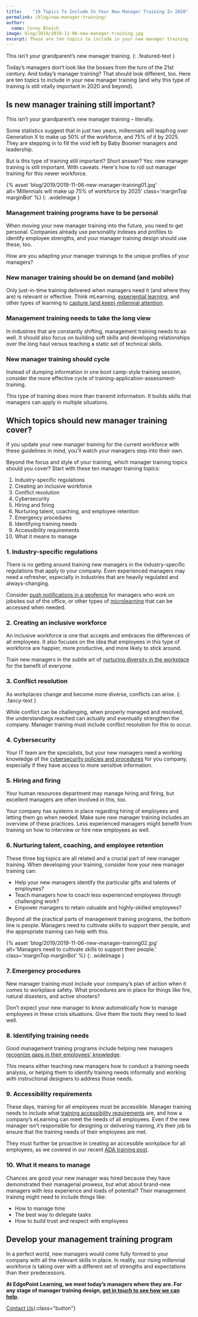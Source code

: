```yaml
---
title:    "10 Topics To Include In Your New Manager Training In 2020"
permalink: /blog/new-manager-training/
author:
  name: Corey Bleich
image: blog/2019/2019-11-06-new-manager-training.jpg
excerpt: These are ten topics to include in your new manager training (and why this type of training is still vitally important in 2020 and beyond).
---
```


This isn’t your grandparent’s new manager training.
{: .featured-text }

Today’s managers don’t look like the bosses from the turn of the 21st century. And today’s manager training? That should look different, too. Here are ten topics to include in your new manager training (and why this type of training is still vitally important in 2020 and beyond).

## Is new manager training still important? 

This isn’t your grandparent’s new manager training – literally. 

Some statistics suggest that in just two years, millennials will leapfrog over Generation X to make up 50% of the workforce, and 75% of it by 2025. They are stepping in to fill the void left by Baby Boomer managers and leadership. 

But is this type of training still important? Short answer? Yes: new manager training is still important. With caveats. Here's how to roll out manager training for this newer workforce. 

{% asset 'blog/2019/2019-11-06-new-manager-training01.jpg'
  alt='Millennials will make up 75% of workforce by 2025'
  class='marginTop marginBot' %}
{: .wideImage }

### Management training programs have to be personal 

When moving your new manager training into the future, you need to get personal. Companies already use personality indexes and profiles to identify employee strengths, and your manager training design should use these, too. 

How are you adapting your manager trainings to the unique profiles of your managers?

### New manager training should be on demand (and mobile)

Only just-in-time training delivered when managers need it (and where they are) is relevant or effective. 
Think mLearning, [experiential learning](/blog/benefits-of-experiential-learning/), and other types of learning to [capture (and keep) millennial attention](/blog/millennial-employee-attention/). 

### Management training needs to take the long view

In industries that are constantly shifting, management training needs to as well. 
It should also focus on building soft skills and developing relationships over the long haul versus teaching a static set of technical skills. 

### New manager training should cycle

Instead of dumping information in one boot camp-style training session, consider the more effective cycle of training-application-assessment-training. 

This type of training does more than transmit information. It builds skills that managers can apply in multiple situations. 

## Which topics should new manager training cover? 

If you update your new manager training for the current workforce with these guidelines in mind, you'll watch your managers step into their own.

Beyond the focus and style of your training, which manager training topics should you cover? Start with these ten manager training topics: 

1. Industry-specific regulations
2. Creating an inclusive workforce
3. Conflict resolution
4. Cybersecurity
5. Hiring and firing
6. Nurturing talent, coaching, and employee retention
7. Emergency procedures
8. Identifying training needs
9. Accessibility requirements
10. What it means to manage

### 1. Industry-specific regulations 

There is no getting around training new managers in the industry-specific regulations that apply to your company. Even experienced managers may need a refresher, especially in industries that are heavily regulated and always-changing. 

Consider [push notifications in a geofence](/blog/geofencing/) for managers who work on jobsites out of the office, or other types of [microlearning](/blog/types-of-microlearning/) that can be accessed when needed.

### 2. Creating an inclusive workforce 

An inclusive workforce is one that accepts and embraces the differences of all employees. It also focuses on the idea that employees in this type of workforce are happier, more productive, and more likely to stick around.

Train new managers in the subtle art of [nurturing diversity in the workplace](/blog/lgbtq-diversity-training/) for the benefit of everyone.

### 3. Conflict resolution 

As workplaces change and become more diverse, conflicts can arise.
{: .fancy-text }

While conflict can be challenging, when properly managed and resolved, the understandings reached can actually and eventually strengthen the company. Manager training must include conflict resolution for this to occur. 

### 4. Cybersecurity

Your IT team are the specialists, but your new managers need a working knowledge of the [cybersecurity policies and procedures](/blog/cyber-security-training-for-managers/) for you company, especially if they have access to more sensitive information.

### 5. Hiring and firing 

Your human resources department may manage hiring and firing, but excellent managers are often involved in this, too. 

Your company has systems in place regarding hiring of employees and letting them go when needed. Make sure new manager training includes an overview of these practices. Less experienced managers might benefit from training on how to interview or hire new employees as well.

### 6. Nurturing talent, coaching, and employee retention 

These three big topics are all related and a crucial part of new manager training. When developing your training, consider how your new manager training can: 

* Help your new managers identify the particular gifts and talents of employees?
* Teach managers how to coach less experienced employees through challenging work?
* Empower managers to retain valuable and highly-skilled employees?

Beyond all the practical parts of management training programs, the bottom line is people. Managers need to cultivate skills to support their people, and the appropriate training can help with this.

{% asset 'blog/2019/2019-11-06-new-manager-training02.jpg'
  alt='Managers need to cultivate skills to support their people.'
  class='marginTop marginBot' %}
{: .wideImage }

### 7. Emergency procedures

New manager training must include your company’s plan of action when it comes to workplace safety. What procedures are in place for things like fire, natural disasters, and active shooters? 

Don’t expect your new manager to know automatically how to manage employees in these crisis situations. Give them the tools they need to lead well. 

### 8. Identifying training needs

Good management training programs include helping new managers [recognize gaps in their employees' knowledge](/blog/how-to-identify-training-needs-of-employees/). 

This means either teaching new managers how to conduct a training needs analysis, or helping them to identify training needs informally and working with instructional designers to address those needs.

### 9. Accessibility requirements

These days, training for all employees must be accessible. Manager training needs to include what [training accessibility requirements](/blog/accessible-elearning-programs/) are, and how a company’s eLearning can meet the needs of all employees. Even if the new manager isn’t responsible for designing or delivering training, it’s their job to ensure that the training needs of their employees are met.

They must further be proactive in creating an accessible workplace for all employees, as we covered in our recent [ADA training post](/blog/ada-training-for-employers/). 

### 10. What it means to manage

Chances are good your new manager was hired because they have demonstrated their managerial prowess, but what about brand-new managers with less experience and loads of potential? Their management training might need to include things like:

* How to manage time
* The best way to delegate tasks 
* How to build trust and respect with employees

## Develop your management training program

In a perfect world, new managers would come fully formed to your company with all the relevant skills in place. In reality, our rising millennial workforce is taking over with a different set of strengths and expectations than their predecessors. 

<strong>At EdgePoint Learning, we meet today’s managers where they are. For any stage of manager training design, [get in touch to see how we can help](/contact/).</strong>

[Contact Us](/contact/ ){:class="button"}
